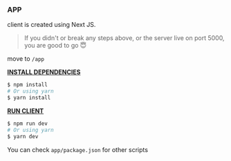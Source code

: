 ### APP

client is created using Next JS.

> If you didn't or break any steps above, or the server live on port 5000, you are good to go 😇

move to `/app`

**<u>INSTALL DEPENDENCIES</u>**

```bash
$ npm install
# Or using yarn
$ yarn install
```

**<u>RUN CLIENT</u>**

```bash
$ npm run dev
# Or using yarn
$ yarn dev
```

You can check `app/package.json` for other scripts
